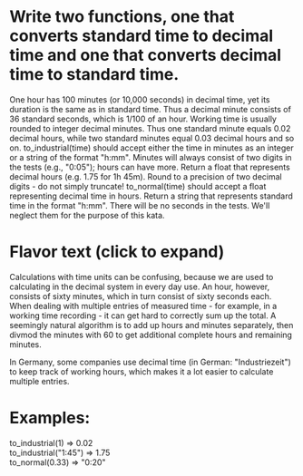 # Write two functions, one that converts standard time to decimal time and one that converts decimal time to standard time.

One hour has 100 minutes (or 10,000 seconds) in decimal time, yet its duration is the same as in standard time. Thus a decimal minute consists of 36 standard seconds, which is 1/100 of an hour.
Working time is usually rounded to integer decimal minutes. Thus one standard minute equals 0.02 decimal hours, while two standard minutes equal 0.03 decimal hours and so on.
to_industrial(time) should accept either the time in minutes as an integer or a string of the format "h:mm". Minutes will always consist of two digits in the tests (e.g., "0:05"); hours can have more. Return a float that represents decimal hours (e.g. 1.75 for 1h 45m). Round to a precision of two decimal digits - do not simply truncate!
to_normal(time) should accept a float representing decimal time in hours. Return a string that represents standard time in the format "h:mm".
There will be no seconds in the tests. We'll neglect them for the purpose of this kata.

# Flavor text (click to expand)
Calculations with time units can be confusing, because we are used to calculating in the decimal system in every day use. An hour, however, consists of sixty minutes, which in turn consist of sixty seconds each.
When dealing with multiple entries of measured time - for example, in a working time recording - it can get hard to correctly sum up the total. A seemingly natural algorithm is to add up hours and minutes separately, then divmod the minutes with 60 to get additional complete hours and remaining minutes.

In Germany, some companies use decimal time (in German: "Industriezeit") to keep track of working hours, which makes it a lot easier to calculate multiple entries.

# Examples:
to_industrial(1) => 0.02   
to_industrial("1:45") => 1.75   
to_normal(0.33) => "0:20"   

